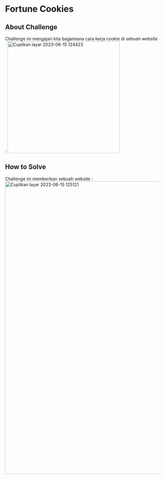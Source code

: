 # Fortune Cookies

## About Challenge
Challenge ini mengajari kita bagaimana cara kerja cookie di sebuah website :
<img width="367" alt="Cuplikan layar 2023-06-15 124423" src="https://github.com/Gatottri/CTF-ForestyHack_WriteUP/assets/134616676/57d91ba2-6d13-430b-9b91-e02eb9660d2d">

## How to Solve
Challenge ini memberikan sebuah website : <img width="959" alt="Cuplikan layar 2023-06-15 125121" src="https://github.com/Gatottri/CTF-ForestyHack_WriteUP/assets/134616676/c82b5c60-e2df-44f7-8a49-da1dae412dbc">
